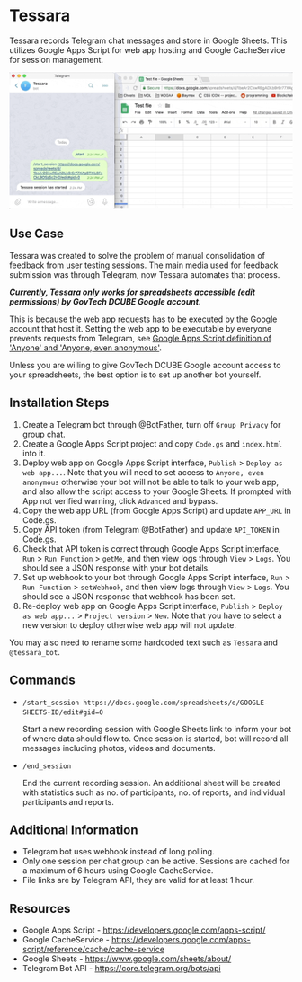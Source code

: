 # Tessara

Tessara records Telegram chat messages and store in Google Sheets. This utilizes Google Apps Script for web app hosting and Google CacheService for session management.

![Tessara Demo](./docs/1024-tessara.gif "Tessara Demo")

## Use Case

Tessara was created to solve the problem of manual consolidation of feedback from user testing sessions. The main media used for feedback submission was through Telegram, now Tessara automates that process.

**_Currently, Tessara only works for spreadsheets accessible (edit permissions) by GovTech DCUBE Google account._**

This is because the web app requests has to be executed by the Google account that host it. Setting the web app to be executable by everyone prevents requests from Telegram, see [Google Apps Script definition of 'Anyone' and 'Anyone, even anonymous'](https://developers.google.com/apps-script/guides/web).

Unless you are willing to give GovTech DCUBE Google account access to your spreadsheets, the best option is to set up another bot yourself.

## Installation Steps

1. Create a Telegram bot through @BotFather, turn off `Group Privacy` for group chat.
2. Create a Google Apps Script project and copy `Code.gs` and `index.html` into it.
3. Deploy web app on Google Apps Script interface, `Publish` > `Deploy as web app...`. Note that you will need to set access to `Anyone, even anonymous` otherwise your bot will not be able to talk to your web app, and also allow the script access to your Google Sheets. If prompted with App not verified warning, click `Advanced` and bypass.
4. Copy the web app URL (from Google Apps Script) and update `APP_URL` in Code.gs.
5. Copy API token (from Telegram @BotFather) and update `API_TOKEN` in Code.gs.
6. Check that API token is correct through Google Apps Script interface, `Run` > `Run Function` > `getMe`, and then view logs through `View` > `Logs`. You should see a JSON response with your bot details.
7. Set up webhook to your bot through Google Apps Script interface, `Run` > `Run Function` > `setWebhook`, and then view logs through `View` > `Logs`. You should see a JSON response that webhook has been set.
8. Re-deploy web app on Google Apps Script interface, `Publish` > `Deploy as web app...` > `Project version` > `New`. Note that you have to select a new version to deploy otherwise web app will not update.

You may also need to rename some hardcoded text such as `Tessara` and `@tessara_bot`.

## Commands

- `/start_session https://docs.google.com/spreadsheets/d/GOOGLE-SHEETS-ID/edit#gid=0`

  Start a new recording session with Google Sheets link to inform your bot of where data should flow to. Once session is started, bot will record all messages including photos, videos and documents.

- `/end_session`

  End the current recording session. An additional sheet will be created with statistics such as no. of participants, no. of reports, and individual participants and reports.

## Additional Information

- Telegram bot uses webhook instead of long polling.
- Only one session per chat group can be active. Sessions are cached for a maximum of 6 hours using Google CacheService.
- File links are by Telegram API, they are valid for at least 1 hour.

## Resources

- Google Apps Script - https://developers.google.com/apps-script/
- Google CacheService - https://developers.google.com/apps-script/reference/cache/cache-service
- Google Sheets - https://www.google.com/sheets/about/
- Telegram Bot API - https://core.telegram.org/bots/api

